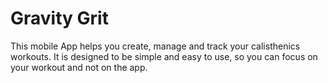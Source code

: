 # Gravity Grit
This mobile App helps you create, manage and track your calisthenics workouts. It is designed to be simple and easy to use, so you can focus on your workout and not on the app.
